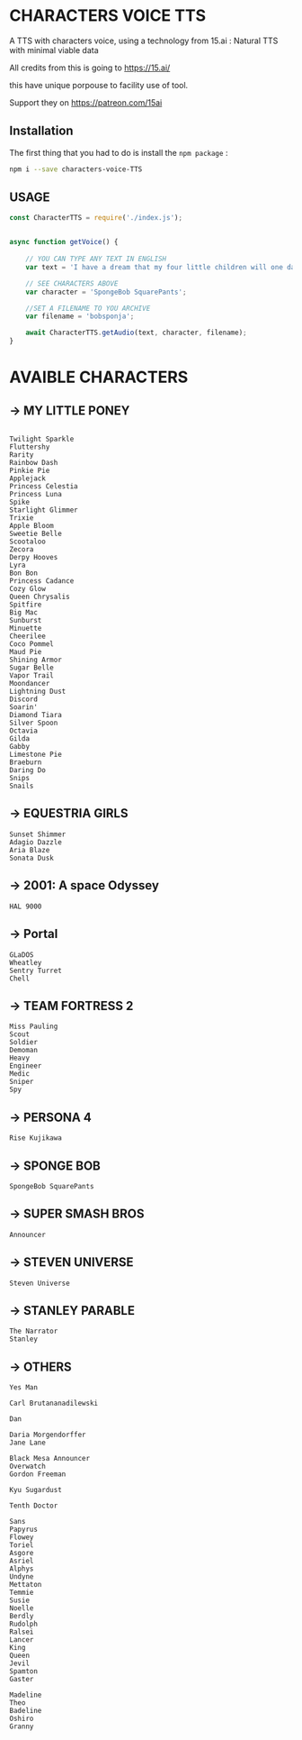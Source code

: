 # CHARACTERS VOICE TTS 
 A TTS with characters voice, using a technology from 15.ai : Natural TTS with minimal viable data

All credits from this is going to https://15.ai/

this have unique porpouse to facility use of tool.

Support they on https://patreon.com/15ai

## Installation

The first thing that you had to do is install the `npm package` :

```bash
npm i --save characters-voice-TTS
```

## USAGE

```javascript
const CharacterTTS = require('./index.js');


async function getVoice() {
    
    // YOU CAN TYPE ANY TEXT IN ENGLISH 
    var text = 'I have a dream that my four little children will one day live in a nation where they will not be judged by the color of their skin but by the content of their character.';

    // SEE CHARACTERS ABOVE 
    var character = 'SpongeBob SquarePants';

    //SET A FILENAME TO YOU ARCHIVE
    var filename = 'bobsponja';

    await CharacterTTS.getAudio(text, character, filename);
}
```


# AVAIBLE CHARACTERS 

## -> MY LITTLE PONEY
 ```

Twilight Sparkle
Fluttershy
Rarity
Rainbow Dash
Pinkie Pie
Applejack
Princess Celestia
Princess Luna
Spike
Starlight Glimmer
Trixie
Apple Bloom
Sweetie Belle
Scootaloo
Zecora
Derpy Hooves
Lyra
Bon Bon
Princess Cadance
Cozy Glow
Queen Chrysalis
Spitfire
Big Mac
Sunburst
Minuette
Cheerilee
Coco Pommel
Maud Pie
Shining Armor
Sugar Belle
Vapor Trail
Moondancer
Lightning Dust
Discord
Soarin'
Diamond Tiara
Silver Spoon
Octavia
Gilda
Gabby
Limestone Pie
Braeburn
Daring Do
Snips
Snails
```

## -> EQUESTRIA GIRLS
```
Sunset Shimmer
Adagio Dazzle
Aria Blaze
Sonata Dusk
```
## -> 2001: A space Odyssey
```
HAL 9000
```
## -> Portal
```
GLaDOS
Wheatley
Sentry Turret
Chell
```

## -> TEAM FORTRESS 2
```
Miss Pauling
Scout
Soldier
Demoman
Heavy
Engineer
Medic
Sniper
Spy
```
## -> PERSONA 4
```
Rise Kujikawa
```
## -> SPONGE BOB
```
SpongeBob SquarePants
```

## -> SUPER SMASH BROS
```
Announcer
```

## -> STEVEN UNIVERSE
```
Steven Universe
```

## -> STANLEY PARABLE
```
The Narrator
Stanley
```

## -> OTHERS
```
Yes Man

Carl Brutananadilewski

Dan

Daria Morgendorffer
Jane Lane

Black Mesa Announcer
Overwatch
Gordon Freeman

Kyu Sugardust

Tenth Doctor

Sans
Papyrus
Flowey
Toriel
Asgore
Asriel
Alphys
Undyne
Mettaton
Temmie
Susie
Noelle
Berdly
Rudolph
Ralsei
Lancer
King
Queen
Jevil
Spamton
Gaster

Madeline
Theo
Badeline
Oshiro
Granny

```